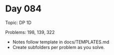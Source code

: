 # Day 084

Topic: DP 1D

Problems: 198, 139, 322

- Notes follow template in docs/TEMPLATES.md
- Create subfolders per problem as you solve.